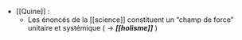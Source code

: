 - [[Quine]] :
	- Les énoncés de la [[science]] constituent un “champ de force” unitaire et systémique ( → ***[[holisme]]*** )